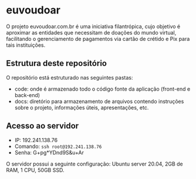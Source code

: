 # euvoudoar

O projeto euvoudoar.com.br é uma iniciativa filantrópica, cujo objetivo é aproximar as entidades que necessitam de doações do mundo virtual, facilitando o gerenciamento de pagamentos via cartão de crétido e Pix para tais instituições.

## Estrutura deste repositório

O repositório está estruturado nas seguintes pastas:

* code: onde é armazenado todo o código fonte da aplicação (front-end e back-end)
* docs: diretório para armazenamento de arquivos contendo instruções sobre o projeto, informações úteis, apresentações, etc.

## Acesso ao servidor

* IP: 192.241.138.76
* Comando: `ssh root@192.241.138.76`
* Senha: G+pg*YDnd9S&u+Ar

O servidor possui a seguinte configuração: Ubuntu server 20.04, 2GB de RAM, 1 CPU, 50GB SSD.

